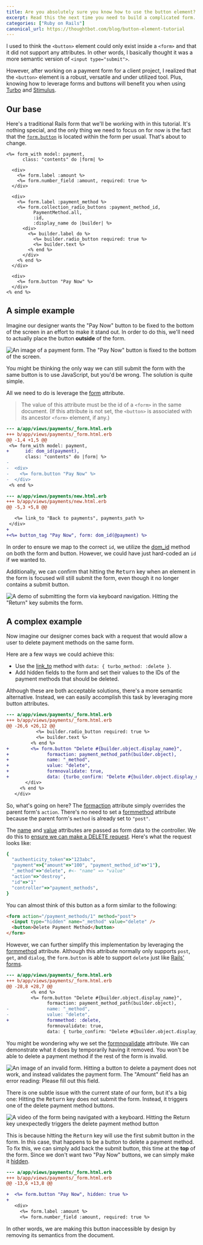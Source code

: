 ```yaml
---
title: Are you absolutely sure you know how to use the button element?
excerpt: Read this the next time you need to build a complicated form.
categories: ["Ruby on Rails"]
canonical_url: https://thoughtbot.com/blog/button-element-tutorial
---
```


I used to think the `<button>` element could only exist inside a `<form>` and
that it did not support any attributes. In other words, I basically thought it
was a more semantic version of `<input type="submit">`.

However, after working on a payment form for a client project, I realized that
the `<button>` element is a robust, versatile and under utilized tool. Plus,
knowing how to leverage forms and buttons will benefit you when using [Turbo][]
and [Stimulus][].

[Turbo]: https://thoughtbot.com/blog/dynamic-forms-with-turbo
[Stimulus]: https://thoughtbot.com/blog/dynamic-forms-with-stimulus

## Our base

Here's a traditional Rails form that we'll be working with in this tutorial.
It's nothing special, and the only thing we need to focus on for now is the fact
that the [`form.button`][] is located within the form per usual. That's about to
change.

```erb
<%= form_with model: payment,
      class: "contents" do |form| %>

  <div>
    <%= form.label :amount %>
    <%= form.number_field :amount, required: true %>
  </div>

  <div>
    <%= form.label :payment_method %>
    <%= form.collection_radio_buttons :payment_method_id,
          PaymentMethod.all,
          :id,
          :display_name do |builder| %>
      <div>
        <%= builder.label do %>
          <%= builder.radio_button required: true %>
          <%= builder.text %>
        <% end %>
      </div>
    <% end %>
  </div>

  <div>
    <%= form.button "Pay Now" %>
  </div>
<% end %>
```

[`form.button`]: https://api.rubyonrails.org/classes/ActionView/Helpers/FormBuilder.html#method-i-button

## A simple example

Imagine our designer wants the "Pay Now" button to be fixed to the bottom of the
screen in an effort to make it stand out. In order to do this, we'll need to
actually place the button **outside** of the form.

![An image of a payment form. The "Pay Now" button is fixed to the bottom of the
screen.](https://images.thoughtbot.com/ghmz9c6znve20v7uhmbozqx39enw_button_outside.png)

You might be thinking the only way we can still submit the form with the same
button is to use JavaScript, but you'd be wrong. The solution is quite simple.

All we need to do is leverage the [form][] attribute.

> The value of this attribute must be the id of a `<form>` in the same document.
> (If this attribute is not set, the `<button>` is associated with its ancestor
> `<form>` element, if any.)

```diff
--- a/app/views/payments/_form.html.erb
+++ b/app/views/payments/_form.html.erb
@@ -1,4 +1,5 @@
 <%= form_with model: payment,
+      id: dom_id(payment),
       class: "contents" do |form| %>
-
-  <div>
-    <%= form.button "Pay Now" %>
-  </div>
 <% end %>
```

```diff
--- a/app/views/payments/new.html.erb
+++ b/app/views/payments/new.html.erb
@@ -5,3 +5,8 @@

   <%= link_to "Back to payments", payments_path %>
 </div>
+
+<%= button_tag "Pay Now", form: dom_id(@payment) %>
```

In order to ensure we map to the correct `id`, we utilize the [dom_id][] method
on both the form and button. However, we could have just hard-coded an `id` if
we wanted to.

Additionally, we can confirm that hitting the <kbd>Return</kbd> key when an
element in the form is focused will still submit the form, even though it no
longer contains a submit button.

![A demo of submitting the form via keyboard navigation. Hitting the "Return"
key submits the
form.](https://images.thoughtbot.com/cfw0tv5cr4vkvlbg8bp8ohvam5av_return_key.gif)

[form]: https://developer.mozilla.org/en-US/docs/Web/HTML/Element/button#form
[dom_id]: https://api.rubyonrails.org/classes/ActionView/RecordIdentifier.html#method-i-dom_id

## A complex example

Now imagine our designer comes back with a request that would allow a user to
delete payment methods on the same form.

Here are a few ways we could achieve this:

- Use the [link_to][] method with `data: { turbo_method: :delete }`.
- Add hidden fields to the form and set their values to the IDs of the payment
  methods that should be deleted.

Although these are both acceptable solutions, there's a more semantic
alternative. Instead, we can easily accomplish this task by leveraging more
button attributes.

[link_to]: https://api.rubyonrails.org/classes/ActionView/Helpers/UrlHelper.html#method-i-link_to-label-Turbo

```diff
--- a/app/views/payments/_form.html.erb
+++ b/app/views/payments/_form.html.erb
@@ -26,6 +26,12 @@
           <%= builder.radio_button required: true %>
           <%= builder.text %>
         <% end %>
+        <%= form.button "Delete #{builder.object.display_name}",
+              formaction: payment_method_path(builder.object),
+              name: "_method",
+              value: "delete",
+              formnovalidate: true,
+              data: {turbo_confirm: "Delete #{builder.object.display_name}?"} %>
       </div>
     <% end %>
   </div>
```

So, what's going on here? The [formaction][] attribute simply overrides the
parent form's `action`. There's no need to set a [formmethod][] attribute because
the parent form's `method` is already set to `"post"`.

The [name][] and [value][] attributes are passed as form data to the
controller. We do this to [ensure we can make a DELETE request][]. Here's what
the request looks like:

[formaction]: https://developer.mozilla.org/en-US/docs/Web/HTML/Element/button#formaction
[name]: https://developer.mozilla.org/en-US/docs/Web/HTML/Element/button#name
[value]: https://developer.mozilla.org/en-US/docs/Web/HTML/Element/button#value
[ensure we can make a DELETE request]: https://guides.rubyonrails.org/form_helpers.html#how-do-forms-with-patch-put-or-delete-methods-work-questionmark

```ruby
{
  "authenticity_token"=>"123abc",
  "payment"=>{"amount"=>"100", "payment_method_id"=>"1"},
  "_method"=>"delete", #<- "name" => "value"
  "action"=>"destroy",
  "id"=>"1"
  "controller"=>"payment_methods",
}
```

You can almost think of this button as a form similar to the following:

```html
<form action="/payment_methods/1" method="post">
  <input type="hidden" name="_method" value="delete" />
  <button>Delete Payment Method</button>
</form>
```

However, we can further simplify this implementation by leveraging the
[formmethod][] attribute. Although this attribute normally only supports `post`,
`get`, and `dialog`, the `form.button` is able to support `delete` just like
[Rails' forms][].

```diff
--- a/app/views/payments/_form.html.erb
+++ b/app/views/payments/_form.html.erb
@@ -28,8 +28,7 @@
         <% end %>
         <%= form.button "Delete #{builder.object.display_name}",
               formaction: payment_method_path(builder.object),
-              name: "_method",
-              value: "delete",
+              formmethod: :delete,
               formnovalidate: true,
               data: { turbo_confirm: "Delete #{builder.object.display_name}?" },
```

[Rails' forms]: https://guides.rubyonrails.org/form_helpers.html#how-do-forms-with-patch-put-or-delete-methods-work-questionmark

You might be wondering why we set the [formnovalidate][] attribute. We can
demonstrate what it does by temporarily having it removed. You won't be able to
delete a payment method if the rest of the form is invalid.

[formnovalidate]: https://developer.mozilla.org/en-US/docs/Web/HTML/Element/button#formnovalidate
[formmethod]: https://developer.mozilla.org/en-US/docs/Web/HTML/Element/button#formmethod

![An image of an invalid form. Hitting a button to delete a payment does not
work, and instead validates the payment form. The "Amount" field has an error
reading: Please fill out this
field.](https://images.thoughtbot.com/k43p4qfsykp5l84bjyll3xmhmp8j_formnovalidate.png)

There is one subtle issue with the current state of our form, but it's a big
one: Hitting the <kbd>Return</kbd> key does not submit the form. Instead, it
triggers one of the delete payment method buttons.

![A video of the form being navigated with a keyboard. Hitting the Return key
unexpectedly triggers the delete payment method
button](https://images.thoughtbot.com/48dw4c8jk8b1jd2zcixjg4yvgaec_unexpected_submit.gif)

This is because hitting the <kbd>Return</kbd> key will use the first submit
button in the form. In this case, that happens to be a button to delete a
payment method. To fix this, we can simply add back the submit button, this time
at the **top** of the form. Since we don't want two "Pay Now" buttons, we can
simply make it [hidden][].

```diff
--- a/app/views/payments/_form.html.erb
+++ b/app/views/payments/_form.html.erb
@@ -13,6 +13,8 @@

+  <%= form.button "Pay Now", hidden: true %>
+
   <div>
     <%= form.label :amount %>
     <%= form.number_field :amount, required: true %>
```

In other words, we are making this button inaccessible by design by removing its
semantics from the document.

[hidden]: https://developer.mozilla.org/en-US/docs/Web/HTML/Global_attributes/hidden
[tabindex]: https://developer.mozilla.org/en-US/docs/Web/HTML/Global_attributes/tabindex
